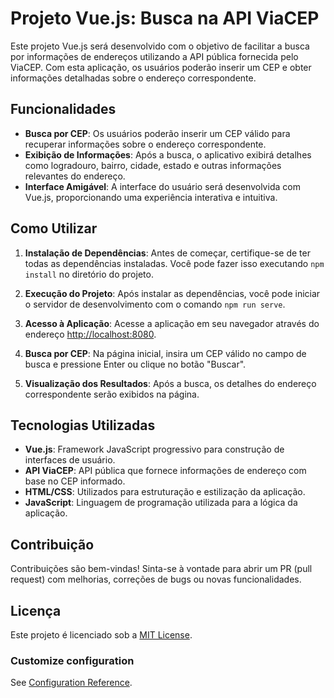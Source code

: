 # Projeto Vue.js: Busca na API ViaCEP

Este projeto Vue.js será desenvolvido com o objetivo de facilitar a busca por informações de endereços utilizando a API pública fornecida pelo ViaCEP. Com esta aplicação, os usuários poderão inserir um CEP e obter informações detalhadas sobre o endereço correspondente.

## Funcionalidades

- **Busca por CEP**: Os usuários poderão inserir um CEP válido para recuperar informações sobre o endereço correspondente.
- **Exibição de Informações**: Após a busca, o aplicativo exibirá detalhes como logradouro, bairro, cidade, estado e outras informações relevantes do endereço.
- **Interface Amigável**: A interface do usuário será desenvolvida com Vue.js, proporcionando uma experiência interativa e intuitiva.

## Como Utilizar

1. **Instalação de Dependências**: Antes de começar, certifique-se de ter todas as dependências instaladas. Você pode fazer isso executando `npm install` no diretório do projeto.

2. **Execução do Projeto**: Após instalar as dependências, você pode iniciar o servidor de desenvolvimento com o comando `npm run serve`.

3. **Acesso à Aplicação**: Acesse a aplicação em seu navegador através do endereço [http://localhost:8080](http://localhost:8080).

4. **Busca por CEP**: Na página inicial, insira um CEP válido no campo de busca e pressione Enter ou clique no botão "Buscar".

5. **Visualização dos Resultados**: Após a busca, os detalhes do endereço correspondente serão exibidos na página.

## Tecnologias Utilizadas

- **Vue.js**: Framework JavaScript progressivo para construção de interfaces de usuário.
- **API ViaCEP**: API pública que fornece informações de endereço com base no CEP informado.
- **HTML/CSS**: Utilizados para estruturação e estilização da aplicação.
- **JavaScript**: Linguagem de programação utilizada para a lógica da aplicação.

## Contribuição

Contribuições são bem-vindas! Sinta-se à vontade para abrir um PR (pull request) com melhorias, correções de bugs ou novas funcionalidades.

## Licença

Este projeto é licenciado sob a [MIT License](LICENSE).

### Customize configuration
See [Configuration Reference](https://cli.vuejs.org/config/).
